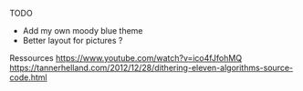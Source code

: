 TODO
- Add my own moody blue theme
- Better layout for pictures ?  


Ressources
https://www.youtube.com/watch?v=ico4fJfohMQ
https://tannerhelland.com/2012/12/28/dithering-eleven-algorithms-source-code.html
